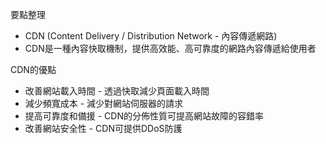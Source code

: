 要點整理
- CDN (Content Delivery / Distribution Network - 內容傳遞網路)
- CDN是一種內容快取機制，提供高效能、高可靠度的網路內容傳遞給使用者

CDN的優點
- 改善網站載入時間 - 透過快取減少頁面載入時間
- 減少頻寬成本 - 減少對網站伺服器的請求
- 提高可靠度和備援 - CDN的分佈性質可提高網站故障的容錯率
- 改善網站安全性 - CDN可提供DDoS防護